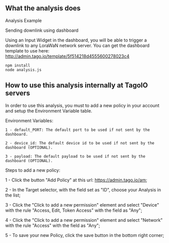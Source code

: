 ## What the analysis does

Analysis Example

Sending downlink using dashboard

Using an Input Widget in the dashboard, you will be able to trigger a downlink to any LoraWaN network server.
You can get the dashboard template to use here: http://admin.tago.io/template/5f514218d4555600278023c4

`npm install`<br>
`node analysis.js`

## How to use this analysis internally at TagoIO servers

In order to use this analysis, you must to add a new policy in your account and setup the Environment Variable table.<br>

Environment Variables:

    1 - default_PORT: The default port to be used if not sent by the dashboard.

    2 - device_id: The default device id to be used if not sent by the dashboard (OPTIONAL).

    3 - payload: The default payload to be used if not sent by the dashboard (OPTIONAL).


Steps to add a new policy:

   1 - Click the button "Add Policy" at this url: https://admin.tago.io/am;

   2 - In the Target selector, with the field set as "ID", choose your Analysis in the list;

   3 - Click the "Click to add a new permission" element and select "Device" with the rule "Access, Edit, Token Access" with the field as "Any";

   4 - Click the "Click to add a new permission" element and select "Network" with the rule "Access" with the field as "Any";

   5 - To save your new Policy, click the save button in the bottom right corner;<br>
